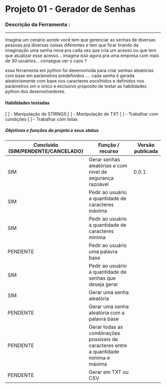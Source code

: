 # Projeto 01 - Gerador de Senhas 


### Descrição da Ferramenta : 
---
Imagina um cenário aonde você tem que gerenciar as senhas de diversas pessoas pra diversas coisas diferentes e tem que ficar tirando da imaginação uma senha nova pra cada vez que cria um acesso ou que tem que atualizar esse acesso... imagina isso agora pra uma empresa com mais de 30 usuários... consegue ver o caos ? 

essa ferramenta em python foi desenvolvida para criar senhas aleatórias com base em parâmetros predefinidos .... cada senha é gerada aleatoriamente com base nos caracteres escolhidos e definidos nos parâmetros om o único e exclusivo proposito de testar as habilidades python dos desenvolvedores. 

#### Habilidades testadas 
[  ] - Manipulação de STRINGS
[  ] - Manipulação de TXT 
[  ] - Trabalhar com condições 
[  ] - Trabalhar com listas  

##### Objetivos e funções do projeto e seus status 

|Concluído (SIM/PENDENTE/CANCELADO)|Função / recurso                                                                              | Versão publicada |
|-----------------------------------|---------------------------------------------------------------------------------------------|------------------|
|SIM                                | Gerar senhas aleatórias e com nível de segurança razoável                                   |0.0.1             |
|SIM                                | Pedir ao usuário a quantidade de caracteres máxima                                          |                  |
|SIM                                | Pedir ao usuário a quantidade de caracteres mínima                                          |                  |
|PENDENTE                           | Pedir ao usuário uma palavra base                                                           |                  |
|SIM                                | Pedir ao usuário a quantidade de senhas que deseja gerar                                    |                  |
|SIM                                | Gerar uma senha aleatória                                                                   |                  |
|PENDENTE                           | Gerar uma senha aleatória com a palavra base                                                |                  |
|PENDENTE                           | Gerar todas as combinações possíveis de caracteres entre a quantidade mínima e máxima       |                  |
|PENDENTE                           | Gerar em TXT ou CSV                                                                         |                  |
